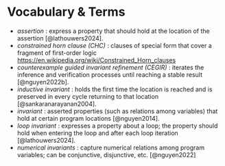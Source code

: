 # Vocabulary & Terms

* _assertion_ : express a property that should hold at the location of the assertion [@lathouwers2024].
* _constrained horn clause (CHC)_ : clauses of special form that cover a fragment of first-order logic <https://en.wikipedia.org/wiki/Constrained_Horn_clauses>
* _counterexample guided invariant refinement (CEGIR)_ : iterates the inference and verification processes until reaching a stable result [@nguyen2022b].
* _inductive invariant_ : holds the first time the location is reached and is preserved in every cycle returning to that location [@sankaranarayanan2004].
* _invariant_ : asserted properties (such as relations among variables) that hold at certain program locations [@nguyen2014].
* _loop invariant_ : expresses a property about a loop; the property should hold when entering the loop and after each loop iteration [@lathouwers2024].
* _numerical invariants_ : capture numerical relations among program variables; can be conjunctive, disjunctive, etc. [@nguyen2022]